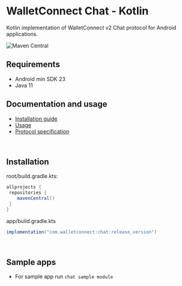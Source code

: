 # **WalletConnect Chat - Kotlin**

Kotlin implementation of WalletConnect v2 Chat protocol for Android applications.

![Maven Central](https://img.shields.io/maven-central/v/com.walletconnect/chat)

## Requirements

* Android min SDK 23
* Java 11

## Documentation and usage

* [Installation guide](https://docs.walletconnect.com/2.0/kotlin/chat/installation)
* [Usage](https://docs.walletconnect.com/2.0/kotlin/chat/usage)
* [Protocol specification](https://docs.walletconnect.com/2.0/specs/chat/)

&nbsp;

## Installation

root/build.gradle.kts:

```gradle
allprojects {
 repositories {
    mavenCentral()
 }
}
```

app/build.gradle.kts

```gradle
implementation("com.walletconnect:chat:release_version")
```

&nbsp;

## Sample apps

* For sample app run `chat sample module`